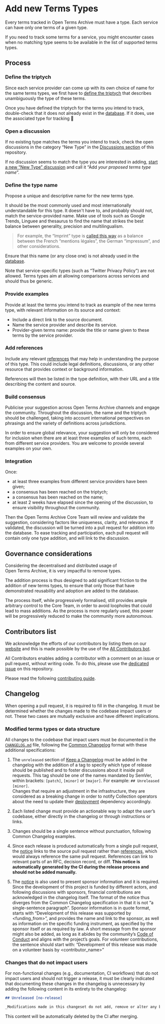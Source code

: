 # Add new Terms Types

Every terms tracked in Open Terms Archive must have a type. Each service can have only one terms of a given type.

If you need to track some terms for a service, you might encounter cases when no matching type seems to be available in the list of supported terms types.

## Process

### Define the triptych

Since each service provider can come up with its own choice of name for the same terms types, we first have to [define the triptych](./README.md#how-to-define-the-triptych) that describes unambiguously the type of these terms.

Once you have defined the triptych for the terms you intend to track, double-check that it does not already exist in the [database](./termsTypes.json). If it does, use the associated type for tracking 🙂

### Open a discussion

If no existing type matches the terms you intend to track, check the open discussions in the category “New Type” in the [Discussions section](https://github.com/opentermsarchive/terms-types/discussions) of this repository.

If no discussion seems to match the type you are interested in adding, [start a new “New Type” discussion](https://github.com/OpenTermsArchive/terms-types/discussions/new?category=new-type) and call it “Add _your proposed terms type name_”.

### Define the type name

Propose a unique and descriptive name for the new terms type.

It should be the most commonly used and most internationally understandable for this type. It doesn't have to, and probably should not, match the service-provided name. Make use of tools such as Google Trends, Linguee and thesaurus to find the name that strikes the best balance between generality, precision and multilingualism.

> For example, the “Imprint” type is [called this way](https://github.com/OpenTermsArchive/engine/issues/801) as a balance between the French “mentions légales”, the German “impressum”, and other considerations.

Ensure that this name (or any close one) is not already used in the [database](./termsTypes.json).

Note that service-specific types (such as “Twitter Privacy Policy”) are not allowed. Terms types aim at allowing comparisons across services and should thus be generic.

### Provide examples

Provide at least the terms you intend to track as example of the new terms type, with relevant information on its source and context:

- Include a direct link to the source document.
- Name the service provider and describe its service.
- Provider-given terms name: provide the title or name given to these terms by the service provider.

### Add references

Include any relevant [references](./README.md#references) that may help in understanding the purpose of this type. This could include legal definitions, discussions, or any other resource that provides context or background information.

References will then be listed in the type definition, with their URL and a title describing the content and source.

### Build consensus

Publicise your suggestion across Open Terms Archive channels and engage the community. Throughout the discussion, the name and the triptych should be challenged, taking into account international perspectives on phrasings and the variety of definitions across jurisdictions.

In order to ensure global relevance, your suggestion will only be considered for inclusion when there are at least three examples of such terms, each from different service providers. You are welcome to provide several examples on your own.

### Integration

Once:

- at least three examples from different service providers have been given;
- a consensus has been reached on the triptych;
- a consensus has been reached on the name;
- at least 2 weeks have elapsed since the opening of the discussion, to ensure visibility throughout the community.

Then the Open Terms Archive Core Team will review and validate the suggestion, considering factors like uniqueness, clarity, and relevance. If validated, the discussion will be turned into a pull request for addition into the database. To ease tracking and participation, each pull request will contain only one type addition, and will link to the discussion.

## Governance considerations

Considering the decentralised and distributed usage of Open Terms Archive, it is very impactful to remove types.

The addition process is thus designed to add significant friction to the addition of new terms types, to ensure that only those that have demonstrated reusability and adoption are added to the database.

The process itself, while progressively formalised, still provides ample arbitrary control to the Core Team, in order to avoid loopholes that could lead to mass additions. As the process is more regularly used, this power will be progressively reduced to make the community more autonomous.

## Contributors list

We acknowledge the efforts of our contributors by listing them on our [website](https://opentermsarchive.org) and this is made possible by the use of the [All Contributors bot](https://allcontributors.org/docs/en/bot/overview).

All Contributors enables adding a contributor with a comment on an issue or pull request, without writing code. To do this, please use the [dedicated issue](https://github.com/OpenTermsArchive/terms-types/issues/31) on this repository.

Please read the following [contributing guide](https://github.com/OpenTermsArchive/opentermsarchive.org/blob/main/CONTRIBUTING.md#list-a-new-contributor-in-the-open-terms-archive-website).

## Changelog

When opening a pull request, it is required to fill in the changelog. It must be determined whether the changes made to the codebase impact users or not. These two cases are mutually exclusive and have different implications.

### Modified terms types or data structure

All changes to the codebase that impact users must be documented in the [`CHANGELOG.md`](./CHANGELOG.md) file, following the [Common Changelog](https://common-changelog.org) format with these additional specifications:

1. The `unreleased` section of [Keep a Changelog](https://keepachangelog.com/en/1.0.0/) must be added in the changelog with the addition of a tag to specify which type of release should be published and to foster discussions about it inside pull requests. This tag should be one of the names mandated by SemVer, within brackets: `[patch]`, `[minor]` or `[major]`. For example: `## Unreleased [minor]`.<br>
Changes that require an adjustment in the infrastructure, they are considered as a breaking change in order to notify Collection operators about the need to update their [deployment](https://github.com/OpenTermsArchive/deployment/blob/main/CHANGELOG.md) dependency accordingly.

2. Each listed change must provide an actionable way to adapt the user’s codebase, either directly in the changelog or through instructions or links.

3. Changes should be a single sentence without punctuation, following Common Changelog examples.

4. Since each release is produced automatically from a single pull request, the [notice](https://common-changelog.org/#23-notice) links to the source pull request rather than [references](https://common-changelog.org/#242-references), which would always reference the same pull request. References can link to relevant parts of an RFC, decision record, or diff. **This notice is automatically generated by the CI during the release process and should not be added manually.**

5. The [notice](https://common-changelog.org/#23-notice) is also used to present sponsor information and it is required. Since the development of this project is funded by different actors, and following discussions with sponsors, financial contributions are acknowledged in the changelog itself. The format of the notice thus diverges from the Common Changelog specification in that it is not “a single-sentence paragraph”. Sponsor information is in quote format, starts with “Development of this release was supported by <funding_from>”, and provides the name and link to the sponsor, as well as information on the specific funding instrument, as specified by the sponsor itself or as required by law. A short message from the sponsor might also be added, as long as it abides by the community’s [Code of Conduct](./CODE_OF_CONDUCT.md) and aligns with the project’s goals. For volunteer contributions, the sentence should start with: “Development of this release was made on a volunteer basis by <contributor_name>”

### Changes that do not impact users

For non-functional changes (e.g., documentation, CI workflows) that do not impact users and should not trigger a release, it must be clearly indicated that documenting these changes in the changelog is unnecessary by adding the following content in its entirety to the changelog:

```markdown
## Unreleased [no-release]

_Modifications made in this changeset do not add, remove or alter any behavior, dependency, API or functionality of the software. They only change non-functional parts of the repository, such as the README file or CI workflows._
```

This content will be automatically deleted by the CI after merging.
